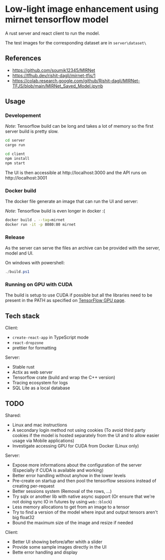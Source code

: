 # Low-light image enhancement using mirnet tensorflow model

A rust server and react client to run the model.

The test images for the corresponding dataset are in `server\dataset\`

## References

* https://github.com/soumik12345/MIRNet
* https://tfhub.dev/rishit-dagli/mirnet-tfjs/1
* https://colab.research.google.com/github/Rishit-dagli/MIRNet-TFJS/blob/main/MIRNet_Saved_Model.ipynb

## Usage

### Developement

_Note_: Tensorflow build can be long and takes a lot of memory so the first server build is pretty slow.

```sh
cd server
cargo run
```

```sh
cd client
npm install
npm start
```

The UI is then accessible at http://localhost:3000 and the API runs on http://localhost:3001

### Docker build

The docker file generate an image that can run the UI and server:

_Note_: Tensorflow build is even longer in docker :(

```sh
docker build . --tag=mirnet
docker run -it -p 8080:80 mirnet
```

### Release

As the server can serve the files an archive can be provided with the server, model and UI.

On windows with powershell:

```powershell
./build.ps1
```

### Running on GPU with CUDA

The build is setup to use CUDA if possible but all the libraries need to be present in the PATH
as specified on [TensorFlow GPU page](https://www.tensorflow.org/install/gpu).

## Tech stack

Client:

* `create-react-app` in TypeScript mode
* `react-dropzone`
* prettier for formatting

Server:

* Stable rust
* Actix as web server
* Tensorflow crate (build and wrap the C++ version)
* Tracing ecosystem for logs
* SQL Lite as a local database

## TODO

Shared:

* Linux and mac instructions
* A secondary login method not using cookies (To avoid third party cookies if the model is
  hosted separately from the UI and to allow easier usage via Mobile applications)
* Investigate accessing GPU for CUDA from Docker (Linux only)

Server:

* Expose more informations about the configuration of the server
  (Especially if CUDA is available and working)
* Better error handling without anyhow in the lower levels
* Pre-create on startup and then pool the tensorflow sessions instead of creating per-request
* Better sessions system (Removal of the rows, ...)
* Try sqlx or another lib with native async support (Or ensure that we're not doing sync
  IO in futures by using `web::block`)
* Less memory allocations to get from an image to a tensor
* Try to find a version of the model where input and output tensors aren't big float32
* Bound the maximum size of the image and resize if needed

Client:

* Better UI showing before/after whith a slider
* Provide some sample images directly in the UI
* Bette error handling and display